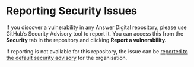 # Reporting Security Issues

If you discover a vulnerability in any Answer Digital repository, please use GitHub’s Security Advisory tool to report it. You can access this from the **Security** tab in the repository and clicking **Report a vulnerability.**

If reporting is not available for this repository, the issue can be [reported to the default security advisory](https://github.com/answerdigital/.github/security) for the organisation.

